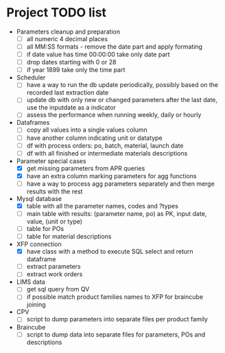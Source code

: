 # Project TODO list

- Parameters cleanup and preparation
  - [ ] all numeric 4 decimal places
  - [ ] all MM:SS formats - remove the date part and apply formating
  - [ ] if date value has time 00:00:00 take only date part
  - [ ] drop dates starting with 0 or 28
  - [ ] if year 1899 take only the time part

- Scheduler
  - [ ] have a way to run the db update periodically, possibly based on the recorded last extraction date
  - [ ] update db with only new or changed parameters after the last date, use the inputdate as a indicator
  - [ ] assess the performance when running weekly, daily or hourly

- Dataframes
  - [ ] copy all values into a single values column
  - [ ] have another column indicating unit or datatype
  - [ ] df with process orders: po, batch, material, launch date
  - [ ] df with all finished or intermediate materials descriptions

- Parameter special cases
  - [x] get missing parameters from APR queries
  - [x] have an extra column marking parameters for agg functions
  - [ ] have a way to process agg parameters separately and then merge results with the rest

- Mysql database
  - [x] table with all the parameter names, codes and ?types
  - [ ] main table with results: (parameter name, po) as PK, input date, value, (unit or type)
  - [ ] table for POs
  - [ ] table for material descriptions

- XFP connection
  - [x] have class with a method to execute SQL select and return dataframe
  - [ ] extract parameters
  - [ ] extract work orders

- LIMS data
  - [ ] get sql query from QV
  - [ ] if possible match product families names to XFP for braincube joining

- CPV
  - [ ] script to dump parameters into separate files per product family

- Braincube
  - [ ] script to dump data into separate files for parameters, POs and descriptions